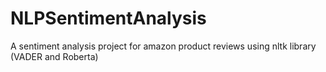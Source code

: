 # NLPSentimentAnalysis
A sentiment analysis project for amazon product reviews using nltk library (VADER and Roberta)
